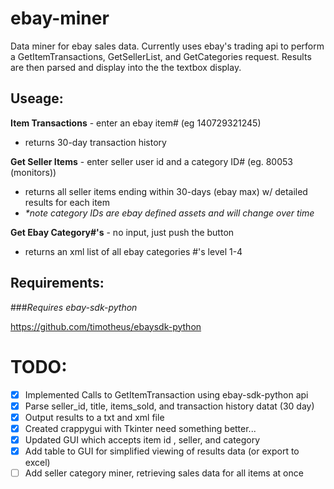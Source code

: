 ebay-miner
==========

Data miner for ebay sales data. Currently uses ebay's trading api to perform a GetItemTransactions, GetSellerList, 
and GetCategories request. Results are then parsed and display into the the textbox display.

Useage:
-----------

<b>Item Transactions</b> - enter an ebay item# (eg 140729321245)
  - returns 30-day transaction history


<b>Get Seller Items</b> - enter seller user id and a category ID# (eg. 80053 (monitors))
  - returns all seller items ending within 30-days (ebay max) w/ detailed results for each item
  - <i>*note category IDs are ebay defined assets and will change over time</i>


<b>Get Ebay Category#'s</b> - no input, just push the button
  - returns an xml list of all ebay categories #'s level 1-4


  

Requirements:
------------
###*Requires ebay-sdk-python*

https://github.com/timotheus/ebaysdk-python


TODO:
==========
- [x] Implemented Calls to GetItemTransaction using ebay-sdk-python api
- [x] Parse seller_id, title, items_sold, and transaction history datat (30 day)
- [x] Output results to a txt and xml file
- [x] Created crappygui with Tkinter need something better...
- [x] Updated GUI which accepts item id , seller, and category
- [x] Add table to GUI for simplified viewing of results data (or export to excel)
- [ ] Add seller category miner, retrieving sales data for all items at once
